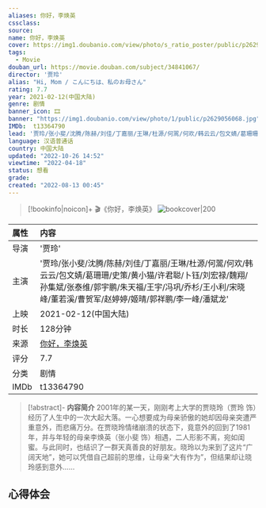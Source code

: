 ```yaml
---
aliases: 你好，李焕英
cssclass:
source:
name: 你好，李焕英
cover: https://img1.doubanio.com/view/photo/s_ratio_poster/public/p2629056068.jpg
tags:
  - Movie
douban_url: https://movie.douban.com/subject/34841067/
director: '贾玲'
alias: "Hi, Mom / こんにちは、私のお母さん"
rating: 7.7
year: 2021-02-12(中国大陆)
genre: 剧情
banner_icon: 🎞
banner: "https://img1.doubanio.com/view/photo/1/public/p2629056068.jpg"
IMDb:  t13364790
lead: '贾玲/张小斐/沈腾/陈赫/刘佳/丁嘉丽/王琳/杜源/何翯/何欢/韩云云/包文婧/葛珊珊/史策/黄小猫/许君聪/卜钰/刘宏禄/魏翔/孙集斌/张泰维/郭宇鹏/朱天福/王宇/冯巩/乔杉/王小利/宋晓峰/董若溪/曹贺军/赵婷婷/姬晴/郭祥鹏/李一峰/潘斌龙' 
language: 汉语普通话 
country: 中国大陆 
updated: "2022-10-26 14:52"
viewtime: "2022-04-18"
status: 想看
grade: 
created: "2022-08-13 00:45"
---
```

> [!bookinfo|noicon]+ 🎬《你好，李焕英》
> ![bookcover|200](https://img1.doubanio.com/view/photo/s_ratio_poster/public/p2629056068.jpg)
>
| 属性 | 内容                                       |
|:---- |:------------------------------------------ |
| 导演 | '贾玲'                         |
| 主演 | '贾玲/张小斐/沈腾/陈赫/刘佳/丁嘉丽/王琳/杜源/何翯/何欢/韩云云/包文婧/葛珊珊/史策/黄小猫/许君聪/卜钰/刘宏禄/魏翔/孙集斌/张泰维/郭宇鹏/朱天福/王宇/冯巩/乔杉/王小利/宋晓峰/董若溪/曹贺军/赵婷婷/姬晴/郭祥鹏/李一峰/潘斌龙'                             |
| 上映 | 2021-02-12(中国大陆)                             |
| 时长 | 128分钟                   |
| 来源 | [你好，李焕英](https://movie.douban.com/subject/34841067/) |
| 评分 | 7.7                           |
| 分类 | 剧情                            |
| IMDb | t13364790                             | 

> [!abstract]- **内容简介**
>  2001年的某一天，刚刚考上大学的贾晓玲（贾玲 饰）经历了人生中的一次大起大落。一心想要成为母亲骄傲的她却因母亲突遭严重意外，而悲痛万分。在贾晓玲情绪崩溃的状态下，竟意外的回到了1981年，并与年轻的母亲李焕英（张小斐 饰）相遇，二人形影不离，宛如闺蜜。与此同时，也结识了一群天真善良的好朋友。晓玲以为来到了这片“广阔天地”，她可以凭借自己超前的思维，让母亲“大有作为”，但结果却让晓玲感到意外......
>  
## 心得体会
